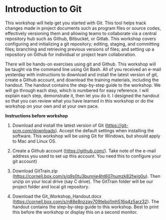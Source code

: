 # Introduction to Git

This workshop will help get you started with Git. This tool helps track changes made in project documents such as program files or source codes, effectively versioning them and allowing teams to collaborate via a central repository hub such as Github, Bitbucket, or Gitlab. This workshop covers configuring and initializing a git repository; editing, staging, and committing files; branching and retrieving previous versions of files; and setting up a repository on Github for individual or project team collaboration.

There will be hands-on exercises using git and Github. This workshop will be taught via the command line using Git Bash.  All of you received an e-mail yesterday with instructions to download and install the latest version of git, create a Github account, and download the training materials, including the handout.  The handout contains the step-by-step guide to the workshop.  We will go through each step, which is numbered for easy reference.  I will explain each step, demonstrate it, then let you do it.  I designed the handout so that you can review what you have learned in this workshop or do the workshop on your own and at your own pace.


**Instructions before workshop**

1.	Download and install the latest version of Git (https://git-scm.com/downloads). Accept the default settings when installing the software.  This workshop will be using Git for Windows, but should apply to Mac and Linux OS.

2.	Create a Github account (https://github.com/).  Take note of the e-mail address you used to set up this account. You need this to configure your git account) 
 
3.	Download GitTrain.zip (https://cornell.box.com/s/q9s0tu3bunnie4ht607numzk82fwig0u).  Then unzip on your local drive (say C drive). The GitTrain folder will be our project folder and local git repository.
 
4.	Download the Git_Workshop_Handout.docx (https://cornell.box.com/s/n88e8nzzqv709tebq1mh516q4z5arz32). The handout contains the step-by-step guide to this workshop. Best to print this before the workshop or display this on a second monitor.



